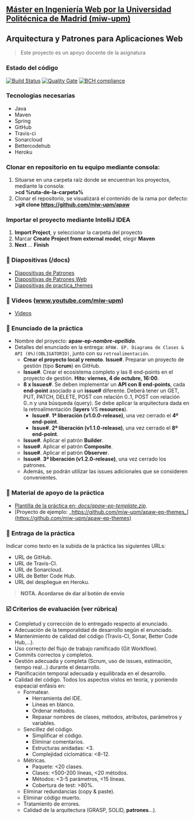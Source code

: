 ## [Máster en Ingeniería Web por la Universidad Politécnica de Madrid (miw-upm)](http://miw.etsisi.upm.es)
## Arquitectura y Patrones para Aplicaciones Web
> Este proyecto es un apoyo docente de la asignatura

### Estado del código

[![Build Status](https://travis-ci.org/miw-upm/apaw.svg?branch=develop)](https://travis-ci.org/miw-upm/apaw)
[![Quality Gate](https://sonarcloud.io/api/project_badges/measure?project=es.upm.miw%3Aapaw&metric=alert_status)](https://sonarcloud.io/dashboard?id=es.upm.miw%3Aapaw)
[![BCH compliance](https://bettercodehub.com/edge/badge/miw-upm/apaw?branch=develop)](https://bettercodehub.com/)

### Tecnologías necesarias
* Java
* Maven
* Spring
* GitHub
* Travis-ci
* Sonarcloud
* Bettercodehub
* Heroku

### Clonar en repositorio en tu equipo mediante consola:
1. Situarse en una carpeta raíz donde se encuentran los proyectos, mediante la consola:  
 **>cd %ruta-de-la-carpeta%**
1. Clonar el repositorio, se visualizará el contenido de la rama por defecto:  
 **>git clone https://github.com/miw-upm/apaw**

### Importar el proyecto mediante IntelliJ IDEA
1. **Import Project**, y seleccionar la carpeta del proyecto
1. Marcar **Create Project from external model**, elegir **Maven**
1. **Next** … **Finish**

### :book: Diapositivas (/docs)
* [Diapositivas de Patrones](docs/miw-apaw-diapositivas-pd.pdf)   
* [Diapositivas de Patrones Web](docs/miw-apaw-diapositivas-web.pdf)
* [Diapositivas de practica_themes](docs/miw-apaw-diapositivas-ep-themes.pdf)

### :movie_camera: Videos (www.youtube.com/miw-upm)
* [Videos](https://www.youtube.com/playlist?list=PLj2IVmcP-_QNaYYCV7kWMpEBvoXu0JPt-)

### :page_with_curl: Enunciado de la práctica
* Nombre del proyecto: **apaw-ep-_nombre-apellido_**.
* Detalles del enunciado en la entrega: `APAW. EP. Diagrama de Clases & API (0%)(OBLIGATORIO)`, junto con su `retroalimentación`.
   * **Crear el proyecto local y remoto**. **Issue#**. Preparar un proyecto de gestión (tipo **Scrum**) en GitHub.
   * **Issue#**. Crear el ecosistema completo y las 8 end-points en el proyecto de gestión. **Hito: viernes, 4 de octubre, 16:00**.
   * **8 x Issues#**. Se deben implementar un **API con 8 end-points**, cada **end-point** asociado a un **issue#** diferente. Deberá tener un GET, PUT, PATCH, DELETE, POST con relación 0..1, POST con relación 0..n y una búsqueda (query). Se debe aplicar la arquitectura dada en la retroalimentación (**layers** VS **resources**).
      * **Issue#**. **1ª liberación (v1.0.0-release)**, una vez cerrado el **4º end-point**.
      * **Issue#**. **2ª liberación (v1.1.0-release)**, una vez cerrado el **8º end-point**.
   * **Issue#**. Aplicar el patrón **Builder**.
   * **Issue#**. Aplicar el patrón **Composite**.
   * **Issue#**. Aplicar el patrón **Observer**.
   * **Issue#**. **3ª liberación (v1.2.0-release)**, una vez cerrado los patrones.
   * Además, se podrán utilizar las issues adicionales que se consideren convenientes.

### :dvd: Material de apoyo de la práctica
*  [Plantilla de la práctica en: _docs/apaw-ep-template.zip_](docs/apaw-ep-template.zip).
*  [Proyecto de ejemplo: _https://github.com/miw-upm/apaw-ep-themes_](https://github.com/miw-upm/apaw-ep-themes)

### :clap: Entraga de la práctica
Indicar como texto en la subida de la práctica las siguientes URLs:
* URL de GitHub.
* URL de Travis-CI.
* URL de Sonarcloud.
* URL de Better Code Hub.
* URL del despliegue en Heroku.
> **NOTA. Acordarse de dar al botón de envío**

### :ballot_box_with_check: Criterios de evaluación (ver rúbrica)
* Completud y corrección de lo entregado respecto al enunciado.
* Adecuación de la temporalidad de desarrollo según el enunciado.
* Mantenimiento de calidad del código (Travis-CI, Sonar, Better Code Hub,...).
* Uso correcto del flujo de trabajo ramificado (Git Workflow).
* Commits correctos y completos.
* Gestión adecuada y completa (Scrum, uso de issues, estimación, tiempo real...) durante el desarrollo.
* Planificación temporal adecuada y equilibrada en el desarrollo.
* Calidad del código. Todos los aspectos vistos en teoría, y poniendo espeacial enfásis en:
   * Formatear.
      * Herramienta del IDE.
      * Líneas en blanco.
      * Ordenar métodos.
      * Repasar nombres de clases, métodos, atributos, parámetros y variables.
   * Sencillez del código.
      * Simplificar el código.
      * Eliminar comentarios.
      * Estructuras anidadas: <3.
      * Complejidad ciclomática: <8-12.
   * Métricas.
      * Paquete: <20 clases.
      * Clases: <500-200 líneas, <20 métodos.
      * Métodos: <3-5 parámetros, <15 líneas.
      * Cobertura de test: >80%.
   * Eliminar redundancias (copy & paste).
   * Eliminar código muerto.
   * Tratamiento de errores. 
   * Calidad de la arquitectura (GRASP, SOLID, **patrones**...).
